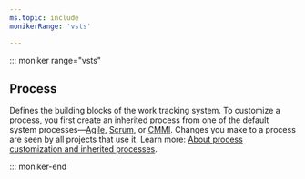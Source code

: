 ```yaml
---
ms.topic: include
monikerRange: 'vsts'

---
```

 
::: moniker range="vsts"  

## Process
Defines the building blocks of the work tracking system. To customize a process, you first create an inherited process from one of the default system processes&mdash;[Agile](/vsts/work/work-items/guidance/agile-process), [Scrum](/vsts/work/work-items/guidance/scrum-process), or [CMMI](/vsts/work/work-items/guidance/cmmi-process). Changes you make to a process are seen by all projects that use it. Learn more: [About process customization and inherited processes](/vsts/organizations/settings/work/inheritance-process-model).  

::: moniker-end  